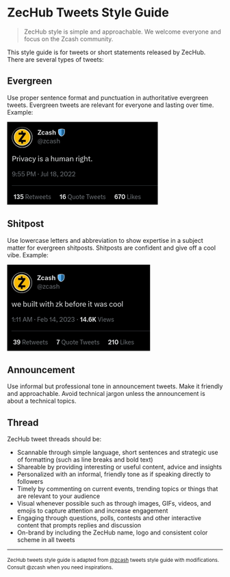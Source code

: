 # ZecHub Tweets Style Guide

> ZecHub style is simple and approachable. We welcome everyone and focus on the Zcash community.

This style guide is for tweets or short statements released by ZecHub. There are several types of tweets:

## Evergreen

Use proper sentence format and punctuation in authoritative evergreen tweets. Evergreen tweets are relevant for everyone and lasting over time. Example:

[![Example of evergreen tweet](../assets/images/evergreen-tweet.png)](https://twitter.com/zcash/status/1549045308868677632)

## Shitpost

Use lowercase letters and abbreviation to show expertise in a subject matter for evergreen shitposts. Shitposts are confident and give off a cool vibe. Example:

[![Example of shitpost tweet](../assets/images/shitpost-tweet.png)](https://twitter.com/zcash/status/1625195920403955713)

## Announcement

Use informal but professional tone in announcement tweets. Make it friendly and approachable. Avoid technical jargon unless the announcement is about a technical topics.

## Thread

ZecHub tweet threads should be:
- Scannable through simple language, short sentences and strategic use of formatting (such as line breaks and bold text)
- Shareable by providing interesting or useful content, advice and insights
- Personalized with an informal, friendly tone as if speaking directly to followers
- Timely by commenting on current events, trending topics or things that are relevant to your audience
- Visual whenever possible such as through images, GIFs, videos, and emojis to capture attention and increase engagement
- Engaging through questions, polls, contests and other interactive content that prompts replies and discussion
- On-brand by including the ZecHub name, logo and consistent color scheme in all tweets

---

<small>
ZecHub tweets style guide is adapted from <a href="https://twitter.com/zcash">@zcash</a>  tweets style guide with modifications. Consult @zcash when you need inspirations.
</small>
